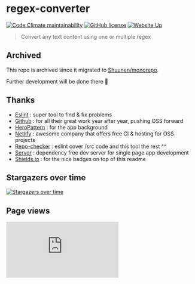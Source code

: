 # regex-converter

[![Code Climate maintainability](https://img.shields.io/codeclimate/maintainability/Shuunen/regex-converter?style=flat)](https://codeclimate.com/github/Shuunen/regex-converter)
[![GitHub license](https://img.shields.io/github/license/shuunen/regex-converter.svg?color=informational)](https://github.com/Shuunen/regex-converter/blob/master/LICENSE)
[![Website Up](https://img.shields.io/website/https/regex-converter.netlify.app.svg)](https://regex-converter.netlify.app)

> Convert any text content using one or multiple regex

## Archived

This repo is archived since it migrated to [Shuunen/monorepo](https://github.com/Shuunen/monorepo/tree/master/apps/regex-converter).

Further development will be done there 🚀

## Thanks

- [Eslint](https://eslint.org) : super tool to find & fix problems
- [Github](https://github.com) : for all their great work year after year, pushing OSS forward
- [HeroPattern](https://heropatterns.com) : for the app background
- [Netlify](https://netlify.com) : awesome company that offers free CI & hosting for OSS projects
- [Repo-checker](https://github.com/Shuunen/repo-checker) : eslint cover /src code and this tool the rest ^^
- [Servor](https://github.com/lukejacksonn/servor) : dependency free dev server for single page app development
- [Shields.io](https://shields.io) : for the nice badges on top of this readme

## Stargazers over time

[![Stargazers over time](https://starchart.cc/Shuunen/regex-converter.svg?variant=adaptive)](https://starchart.cc/Shuunen/regex-converter)

## Page views

[![Free Website Counter](https://www.websitecounterfree.com/c.php?d=9&id=64381&s=12)](https://www.websitecounterfree.com)
